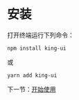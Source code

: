 # 安装

打开终端运行下列命令：

```npm install king-ui```

或

```yarn add king-ui```

下一节：[开始使用](#/doc/get-started)
